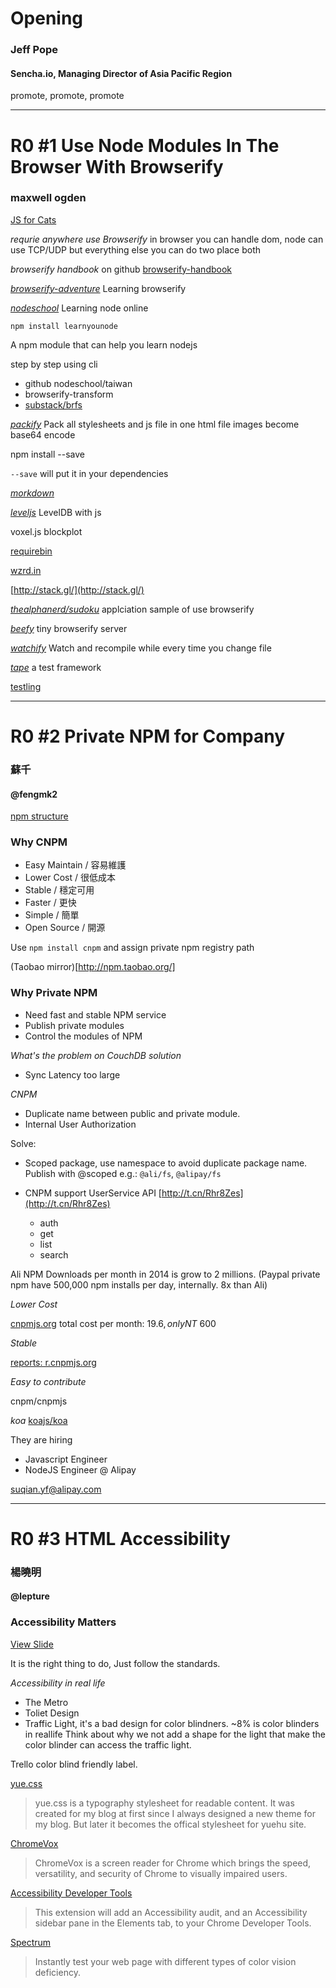 Opening
==============
### Jeff Pope
#### Sencha.io, Managing Director of Asia Pacific Region

promote, promote, promote

---

R0 #1 Use Node Modules In The Browser With Browserify
==============
### maxwell ogden

[JS for Cats](http://jsforcats.com)

_requrie anywhere use Browserify_
in browser you can handle dom, node can use TCP/UDP
but everything else you can do two place both

*browserify handbook* on github [browserify-handbook](https://github.com/substack/browserify-handbook)

[*browserify-adventure*](github.com/substack/browserify-adventure)
Learning browserify

[*nodeschool*](nodeschool.io)
Learning node online

`npm install learnyounode`

A npm module that can help you learn nodejs

step by step using cli

* github nodeschool/taiwan
* browserify-transform
* [substack/brfs](https://github.com/substack/brfs)

[_packify_](https://github.com/maxogden/packify)
Pack all stylesheets and js file in one html file
images become base64 encode

npm install --save

`--save` will put it in your dependencies

[_morkdown_](https://github.com/rvagg/morkdown)

[_leveljs_](https://github.com/rvagg/leveljs)
LevelDB with js

voxel.js
blockplot

[requirebin](http://requirebin.com/)

[wzrd.in](http://wzrd.in/)

[http://stack.gl/](http://stack.gl/)

[_thealphanerd/sudoku_](https://github.com/thealphanerd/sudoku)
applciation sample of use browserify

[_beefy_](http://didact.us/beefy/)
tiny browserify server

[_watchify_](https://github.com/substack/watchify)
Watch and recompile while every time you change file

[_tape_](https://www.npmjs.org/package/tape)
a test framework

[testling](https://ci.testling.com/)

---

R0 #2 Private NPM for Company
=====================
### 蘇千
#### @fengmk2

[npm structure](http://blog.nodejs.org/2013/11/26/npm-post-mortem/)

### Why CNPM

* Easy Maintain / 容易維護
* Lower Cost / 很低成本
* Stable / 穩定可用
* Faster / 更快
* Simple / 簡單
* Open Source / 開源

Use `npm install cnpm` and assign private npm registry path

(Taobao mirror)[http://npm.taobao.org/]

### Why Private NPM

* Need fast and stable NPM service
* Publish private modules
* Control the modules of NPM

_What's the problem on CouchDB solution_

* Sync Latency too large

_CNPM_
- Duplicate name between public and private module.
- Internal User Authorization

Solve:
  - Scoped package, use namespace to avoid duplicate package name.
    Publish with @scoped
    e.g.: `@ali/fs`, `@alipay/fs`

  - CNPM support UserService API [http://t.cn/Rhr8Zes](http://t.cn/Rhr8Zes)
    - auth
    - get
    - list
    - search


Ali NPM Downloads per month in 2014 is grow to 2 millions.
(Paypal private npm have 500,000 npm installs per day, internally. 8x than Ali)

_Lower Cost_

[cnpmjs.org](http://cnpmjs.org) total cost per month: $19.6, only NT$ 600

_Stable_

[reports: r.cnpmjs.org](http://r.cnpmjs.org)

_Easy to contribute_

cnpm/cnpmjs

_koa_
[koajs/koa](https://github.com/koajs/koa)

They are hiring

- Javascript Engineer
- NodeJS Engineer
@ Alipay

suqian.yf@alipay.com

---

R0 #3 HTML Accessibility
============================
### 楊曉明
#### @lepture

### Accessibility Matters

[View Slide](http://lab.lepture.com/jsdc-2014/slide.html#/)

It is the right thing to do, Just follow the standards.

_Accessibility in real life_

  * The Metro
  * Toliet Design
  * Traffic Light, it's a bad design for color blindners.
    ~8% is color blinders in reallife
    Think about why we not add a shape for the light that make the color blinder can access the traffic light.

  Trello color blind friendly label.

[yue.css](http://lab.lepture.com/yue.css/)

> yue.css is a typography stylesheet for readable content.
> It was created for my blog at first since I always designed a new theme for my blog.
> But later it becomes the offical stylesheet for yuehu site.

[ChromeVox](http://www.chromevox.com/)

> ChromeVox is a screen reader for Chrome which brings the speed, versatility, and security of Chrome to visually impaired users.

[Accessibility Developer Tools](https://chrome.google.com/webstore/detail/accessibility-developer-t/fpkknkljclfencbdbgkenhalefipecmb)

> This extension will add an Accessibility audit, and an Accessibility sidebar pane in the Elements tab, to your Chrome Developer Tools.

[Spectrum](https://chrome.google.com/webstore/detail/spectrum/ofclemegkcmilinpcimpjkfhjfgmhieb)

> Instantly test your web page with different types of color vision deficiency.